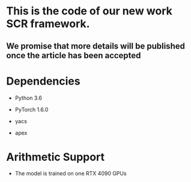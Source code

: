# This is the code of our new work SCR framework.
## We promise that more details will be published once the article has been accepted
# Dependencies

- Python 3.6

- PyTorch 1.6.0

- yacs

- apex



# Arithmetic Support

- The model is trained on one RTX 4090 GPUs
